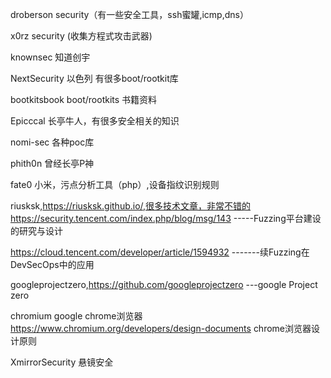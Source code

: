 droberson  security（有一些安全工具，ssh蜜罐,icmp,dns）

x0rz  security (收集方程式攻击武器)

knownsec 知道创宇

NextSecurity 以色列 有很多boot/rootkit库

bootkitsbook boot/rootkits 书籍资料

Epicccal  长亭牛人，有很多安全相关的知识

nomi-sec 各种poc库

phith0n 曾经长亭P神

fate0 小米，污点分析工具（php）,设备指纹识别规则

riusksk,https://riusksk.github.io/,很多技术文章，非常不错的
https://security.tencent.com/index.php/blog/msg/143 -----Fuzzing平台建设的研究与设计

https://cloud.tencent.com/developer/article/1594932 -------续Fuzzing在DevSecOps中的应用

googleprojectzero,https://github.com/googleprojectzero ---google Project zero

chromium google chrome浏览器 
https://www.chromium.org/developers/design-documents chrome浏览器设计原则

XmirrorSecurity 悬镜安全
